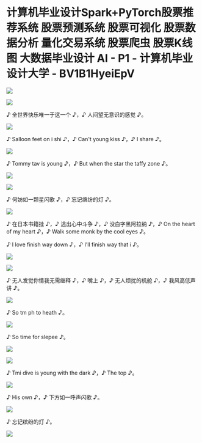 # 计算机毕业设计Spark+PyTorch股票推荐系统 股票预测系统 股票可视化 股票数据分析 量化交易系统 股票爬虫 股票K线图 大数据毕业设计 AI - P1 - 计算机毕业设计大学 - BV1B1HyeiEpV

![](img/2496e0c8102cc43da39e4466a38bd873_0.png)

![](img/2496e0c8102cc43da39e4466a38bd873_1.png)

♪ 全世界快乐唯一于这一个 ♪，♪ 人间望无意识的感觉 ♪。

![](img/2496e0c8102cc43da39e4466a38bd873_3.png)

♪ Salloon feet on i shi ♪，♪ Can't young kiss ♪，♪ I share ♪。



![](img/2496e0c8102cc43da39e4466a38bd873_5.png)

♪ Tommy tav is young ♪，♪ But when the star the taffy zone ♪。



![](img/2496e0c8102cc43da39e4466a38bd873_7.png)

![](img/2496e0c8102cc43da39e4466a38bd873_8.png)

♪ 何妨如一颗星闪歌 ♪，♪ 忘记缤纷的灯 ♪。

![](img/2496e0c8102cc43da39e4466a38bd873_10.png)

♪ 在日本书籍挂 ♪，♪ 逃出心中斗争 ♪，♪ 没白字黑阿拉纳 ♪，♪ On the heart of my heart ♪，♪ Walk some monk by the cool eyes ♪。

♪ I love finish way down ♪，♪ I'll finish way that i ♪。



![](img/2496e0c8102cc43da39e4466a38bd873_12.png)

![](img/2496e0c8102cc43da39e4466a38bd873_13.png)

♪ 无人发觉你情我无需继释 ♪，♪ 嘴上 ♪，♪ 无人烦扰的机舱 ♪，♪ 我风高低声讲 ♪。

![](img/2496e0c8102cc43da39e4466a38bd873_15.png)

♪ So tm ph to heath ♪。

![](img/2496e0c8102cc43da39e4466a38bd873_17.png)

♪ So time for slepee ♪。

![](img/2496e0c8102cc43da39e4466a38bd873_19.png)

![](img/2496e0c8102cc43da39e4466a38bd873_20.png)

♪ Tmi dive is young with the dark ♪，♪ The top ♪。

![](img/2496e0c8102cc43da39e4466a38bd873_22.png)

♪ His own ♪，♪ 下方如一呼声闪歌 ♪。

![](img/2496e0c8102cc43da39e4466a38bd873_24.png)

♪ 忘记缤纷的灯 ♪。

![](img/2496e0c8102cc43da39e4466a38bd873_26.png)